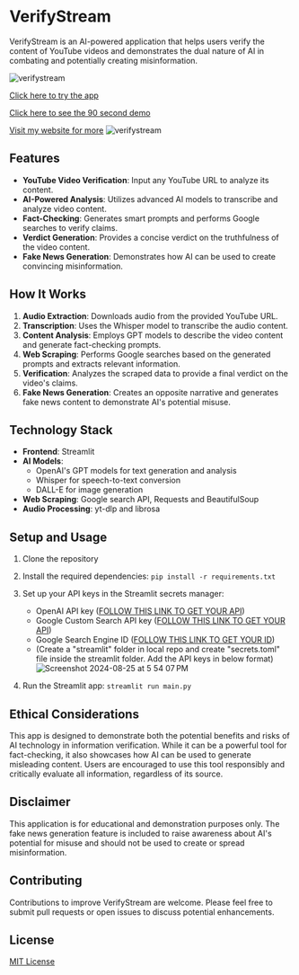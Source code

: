 # VerifyStream

VerifyStream is an AI-powered application that helps users verify the content of YouTube videos and demonstrates the dual nature of AI in combating and potentially creating misinformation.

![verifystream](https://github.com/user-attachments/assets/b66162a3-a0d3-474f-819d-10e944743bda)

[Click here to try the app](https://verifystream.streamlit.app/)

[Click here to see the 90 second demo](https://www.youtube.com/watch?v=7p44bkYDjEU)

[Visit my website for more](https://kailash.london/)
![verifystream](https://github.com/user-attachments/assets/198b3dca-eb93-40a9-9f23-d32258f4354f)

## Features

- **YouTube Video Verification**: Input any YouTube URL to analyze its content.
- **AI-Powered Analysis**: Utilizes advanced AI models to transcribe and analyze video content.
- **Fact-Checking**: Generates smart prompts and performs Google searches to verify claims.
- **Verdict Generation**: Provides a concise verdict on the truthfulness of the video content.
- **Fake News Generation**: Demonstrates how AI can be used to create convincing misinformation.

## How It Works

1. **Audio Extraction**: Downloads audio from the provided YouTube URL.
2. **Transcription**: Uses the Whisper model to transcribe the audio content.
3. **Content Analysis**: Employs GPT models to describe the video content and generate fact-checking prompts.
4. **Web Scraping**: Performs Google searches based on the generated prompts and extracts relevant information.
5. **Verification**: Analyzes the scraped data to provide a final verdict on the video's claims.
6. **Fake News Generation**: Creates an opposite narrative and generates fake news content to demonstrate AI's potential misuse.

## Technology Stack

- **Frontend**: Streamlit
- **AI Models**: 
  - OpenAI's GPT models for text generation and analysis
  - Whisper for speech-to-text conversion
  - DALL-E for image generation
- **Web Scraping**: Google search API, Requests and BeautifulSoup
- **Audio Processing**: yt-dlp and librosa

## Setup and Usage

1. Clone the repository
2. Install the required dependencies: `pip install -r requirements.txt`
3. Set up your API keys in the Streamlit secrets manager:
   - OpenAI API key ([FOLLOW THIS LINK TO GET YOUR API](https://platform.openai.com/settings/organization/billing/overview))
   - Google Custom Search API key ([FOLLOW THIS LINK TO GET YOUR API](https://console.cloud.google.com/))
   - Google Search Engine ID ([FOLLOW THIS LINK TO GET YOUR ID](https://programmablesearchengine.google.com/controlpanel/all))
   - (Create a "streamlit" folder in local repo and create "secrets.toml" file inside the streamlit folder. Add the API keys in below format)
![Screenshot 2024-08-25 at 5 54 07 PM](https://github.com/user-attachments/assets/0350bec5-3ec8-4ddd-8c81-7950dd705d27)

4. Run the Streamlit app: `streamlit run main.py`

## Ethical Considerations

This app is designed to demonstrate both the potential benefits and risks of AI technology in information verification. While it can be a powerful tool for fact-checking, it also showcases how AI can be used to generate misleading content. Users are encouraged to use this tool responsibly and critically evaluate all information, regardless of its source.

## Disclaimer

This application is for educational and demonstration purposes only. The fake news generation feature is included to raise awareness about AI's potential for misuse and should not be used to create or spread misinformation.

## Contributing

Contributions to improve VerifyStream are welcome. Please feel free to submit pull requests or open issues to discuss potential enhancements.

## License

[MIT License](LICENSE)
